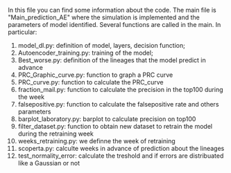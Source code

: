 In this file you can find some information about the code. 
The main file is "Main_prediction_AE" where the simulation is implemented and the parameters of model identified. Several functions are called in the main. In particular: 
1) model_dl.py: definition of model, layers, decision function;
2) Autoencoder_training.py: training of the model;
3) Best_worse.py: definition of the lineages that the model predict in advance
4) PRC_Graphic_curve.py: function to graph a PRC curve
5) PRC_curve.py: function to calculate the PRC_curve
6) fraction_mail.py: function to calculate the precision in the top100 during the week
7) falsepositive.py: function to calculate the falsepositive rate and others parameters
8) barplot_laboratory.py: barplot to calculate precision on top100
9) filter_dataset.py: function to obtain new dataset to retrain the model during the retraining week
10) weeks_retraining.py: we definne the week of retraining
11) scoperta.py: calculte weeks in advance of prediction about the lineages
12) test_normality_error: calculate the treshold and if errors are distribuated like a Gaussian or not 

